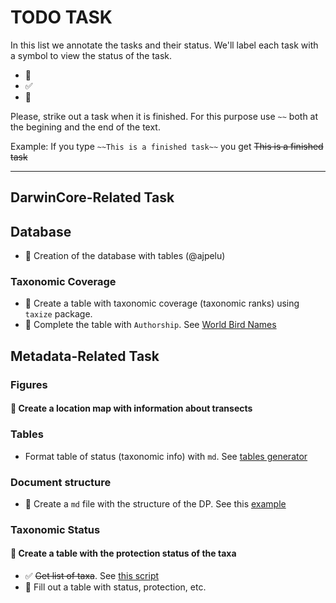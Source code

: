 # TODO TASK 

In this list we annotate the tasks and their status. We'll label each task with a symbol to view the status of the task. 

* :red_circle: 
* :white_check_mark:
* :large_orange_diamond:

Please, strike out a task when it is finished. For this purpose use `~~` both at the begining and the end of the text. 

Example: If you type `~~This is a finished task~~` you get ~~This is a finished task~~

--- 

## DarwinCore-Related Task 
## Database   
* :red_circle: Creation of the database with tables (@ajpelu)

### Taxonomic Coverage 
* :red_circle: Create a table with taxonomic coverage (taxonomic ranks) using `taxize` package. 
* :red_circle: Complete the table with `Authorship`. See [World Bird Names](http://www.worldbirdnames.org)


## Metadata-Related Task
### Figures 
#### :red_circle: Create a location map with information about transects 

### Tables 

* Format table of status (taxonomic info) with `md`. See [tables generator](http://www.tablesgenerator.com/markdown_tables)

### Document structure 
* :red_circle: Create a `md` file with the structure of the DP. See this [example](https://github.com/peterdesmet/vascan-data-paper/blob/master/paper.md) 

### Taxonomic Status
#### :red_circle: Create a table with the protection status of the taxa 
* :white_check_mark: ~~Get list of taxa~~. See [this script](https://github.com/ajpelu/dp_dispersantes/blob/master/script/get_taxalist.md)
* :large_orange_diamond: Fill out a table with status, protection, etc. 
